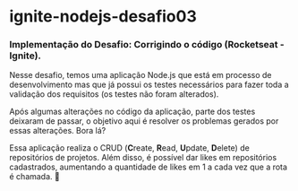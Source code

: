 # ignite-nodejs-desafio03
### Implementação do Desafio: Corrigindo o código (Rocketseat - Ignite).

Nesse desafio, temos uma aplicação Node.js que está em processo de desenvolvimento mas que já possui os testes necessários para fazer toda a validação dos requisitos (os testes não foram alterados).

Após algumas alterações no código da aplicação, parte dos testes deixaram de passar, o objetivo aqui é resolver os problemas gerados por essas alterações. Bora lá? 

Essa aplicação realiza o CRUD (**C**reate, **R**ead, **U**pdate, **D**elete) de repositórios de projetos. Além disso, é possível dar likes em repositórios cadastrados, aumentando a quantidade de likes em 1 a cada vez que a rota é chamada. 🚀

